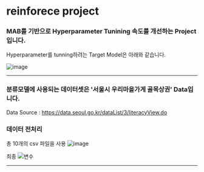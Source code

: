# reinforece project

### MAB를 기반으로 Hyperparameter Tunining 속도를 개선하는 Project입니다.
Hyperparameter를 tunning하려는 Target Model은 아래와 같습니다.

![image](https://user-images.githubusercontent.com/95091156/206910317-7e8f300a-d5f9-4112-86f8-ae3e0376bac8.png)

***

### 분류모델에 사용되는 데이터셋은 '서울시 우리마을가게 골목상권' Data입니다.
Data Source : https://data.seoul.go.kr/dataList/3/literacyView.do

### 데이터 전처리
총 10개의 csv 파일을 사용
![image](https://user-images.githubusercontent.com/95091156/206910447-27d76db2-6061-44d4-9a77-c027ba8b8b98.png)

최종 
![변수](https://user-images.githubusercontent.com/95091156/206910466-6829a4b8-f561-4083-8307-bee4aebb7dac.png)


***
